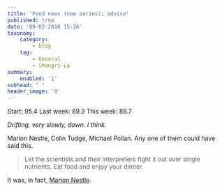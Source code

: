 ```yaml
---
title: 'Food news (new series); advice'
published: true
date: '09-02-2010 15:26'
taxonomy:
    category:
        - blog
    tag:
        - General
        - Shangri-La
summary:
    enabled: '1'
subhead: " "
header_image: '0'
---
```


Start: 95.4 Last week: 89.3 This week: 88.7

_Drifting, very slowly, down. I think._

Marion Nestle, Colin Tudge, Michael Pollan. Any one of them could have said this.

> Let the scientists and their interpreters fight it out over single nutrients. Eat food and enjoy your dinner.

It was, in fact, [Marion Nestle](https://www.foodpolitics.com/2010/02/confused-about-nutrition-eat-food/).
